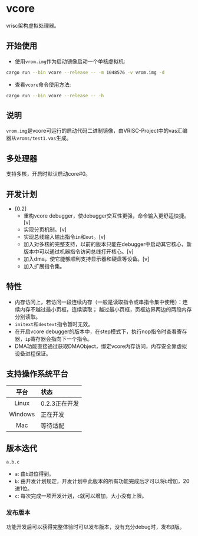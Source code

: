 # vcore

vrisc架构虚拟处理器。

## 开始使用

* 使用`vrom.img`作为启动镜像启动一个单核虚拟机:

```bash
cargo run --bin vcore --release -- -m 1048576 -v vrom.img -d
```

* 查看`vcore`命令使用方法:

```bash
cargo run --bin vcore --release -- -h
```

## 说明

`vrom.img`是vcore可运行的启动代码二进制镜像，由VRISC-Project中的vas汇编器从`vroms/test1.vas`生成。

## 多处理器

支持多核，开启时默认启动core#0。

## 开发计划

* [0.2]
  * 重构vcore debugger，使debugger交互性更强，命令输入更舒适快捷。[v]
  * 实现分页机制。[v]
  * 实现总线输入输出指令`in`和`out`。[v]
  * 加入对多核的完整支持，以前的版本只能在debugger中启动其它核心，新版本中可以通过机器指令访问总线打开核心。[v]
  * 加入dma，使它能够顺利支持显示器和硬盘等设备。[v]
  * 加入扩展指令集。

## 特性

* 内存访问上，若访问一段连续内存（一般是读取指令或串指令集中使用）：连续内存不越过最小页框，连续读取；
  越过最小页框，页框边界两边的两段内存分别读取。
* `initext`和`destext`指令暂时无效。
* 在开启vcore debugger的版本中，在step模式下，执行nop指令时查看寄存器，`ip`寄存器会指向下一个指令。
* DMA功能直接通过获取DMAObject，绑定vcore内存访问，内存安全靠虚拟设备进程保证。

## 支持操作系统平台

平台|状态
:-:|:-
Linux|0.2.3正在开发
Windows|正在开发
Mac|等待适配

## 版本迭代

`a.b.c`

* `a`: 由`b`进位得到。
* `b`: 由开发计划规定，开发计划中此版本的所有功能完成后才可以将`b`增加，20进1位。
* `c`: 每次完成一项开发计划，`c`就可以增加，大小没有上限。

### 发布版本

功能开发后可以获得完整体验时可以发布版本，没有充分debug时，发布β版。
